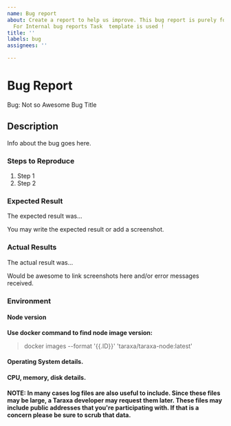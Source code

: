 ```yaml
---
name: Bug report
about: Create a report to help us improve. This bug report is purely for community.
  For Internal bug reports Task  template is used !
title: ''
labels: bug
assignees: ''

---
```


<!-- Please search existing issues to avoid creating duplicates. -->

# Bug Report

Bug: Not so Awesome Bug Title

## Description

Info about the bug goes here.

### Steps to Reproduce

1. Step 1
2. Step 2

### Expected Result

The expected result was...

You may write the expected result or add a screenshot.

### Actual Results

The actual result was...

Would be awesome to link screenshots here and/or error messages received.


### Environment

#### Node version

**Use docker command to find node image version:**

> docker images --format '{{.ID}}' 'taraxa/taraxa-node:latest'

#### Operating System details.

#### CPU, memory, disk details. 

**NOTE: In many cases log files are also useful to include. Since these files may be large, a Taraxa developer may request them later. These files may include public addresses that you're participating with. If that is a concern please be sure to scrub that data.**
